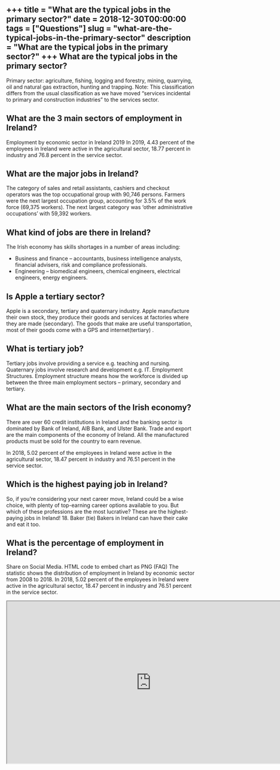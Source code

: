 +++
title = "What are the typical jobs in the primary sector?"
date = 2018-12-30T00:00:00
tags = ["Questions"]
slug = "what-are-the-typical-jobs-in-the-primary-sector"
description = "What are the typical jobs in the primary sector?"
+++
What are the typical jobs in the primary sector?
------------------------------------------------

Primary sector: agriculture, fishing, logging and forestry, mining, quarrying, oil and natural gas extraction, hunting and trapping. Note: This classification differs from the usual classification as we have moved “services incidental to primary and construction industries” to the services sector.

What are the 3 main sectors of employment in Ireland?
-----------------------------------------------------

Employment by economic sector in Ireland 2019 In 2019, 4.43 percent of the employees in Ireland were active in the agricultural sector, 18.77 percent in industry and 76.8 percent in the service sector.

What are the major jobs in Ireland?
-----------------------------------

The category of sales and retail assistants, cashiers and checkout operators was the top occupational group with 90,746 persons. Farmers were the next largest occupation group, accounting for 3.5% of the work force (69,375 workers). The next largest category was ‘other administrative occupations’ with 59,392 workers.

What kind of jobs are there in Ireland?
---------------------------------------

The Irish economy has skills shortages in a number of areas including:

- Business and finance – accountants, business intelligence analysts, financial advisers, risk and compliance professionals.
- Engineering – biomedical engineers, chemical engineers, electrical engineers, energy engineers.

Is Apple a tertiary sector?
---------------------------

Apple is a secondary, tertiary and quaternary industry. Apple manufacture their own stock, they produce their goods and services at factories where they are made (secondary). The goods that make are useful transportation, most of their goods come with a GPS and internet(tertiary) .

What is tertiary job?
---------------------

Tertiary jobs involve providing a service e.g. teaching and nursing. Quaternary jobs involve research and development e.g. IT. Employment Structures. Employment structure means how the workforce is divided up between the three main employment sectors – primary, secondary and tertiary.

What are the main sectors of the Irish economy?
-----------------------------------------------

There are over 60 credit institutions in Ireland and the banking sector is dominated by Bank of Ireland, AIB Bank, and Ulster Bank. Trade and export are the main components of the economy of Ireland. All the manufactured products must be sold for the country to earn revenue.

In 2018, 5.02 percent of the employees in Ireland were active in the agricultural sector, 18.47 percent in industry and 76.51 percent in the service sector.

Which is the highest paying job in Ireland?
-------------------------------------------

So, if you’re considering your next career move, Ireland could be a wise choice, with plenty of top-earning career options available to you. But which of these professions are the most lucrative? These are the highest-paying jobs in Ireland! 18. Baker (tie) Bakers in Ireland can have their cake and eat it too.

What is the percentage of employment in Ireland?
------------------------------------------------

Share on Social Media. HTML code to embed chart as PNG (FAQ) The statistic shows the distribution of employment in Ireland by economic sector from 2008 to 2018. In 2018, 5.02 percent of the employees in Ireland were active in the agricultural sector, 18.47 percent in industry and 76.51 percent in the service sector.

<iframe allow="accelerometer; autoplay; clipboard-write; encrypted-media; gyroscope; picture-in-picture" allowfullscreen="" class="__youtube_prefs__  epyt-is-override  no-lazyload" data-no-lazy="1" data-origheight="433" data-origwidth="770" data-skipgform_ajax_framebjll="" height="433" id="_ytid_49658" loading="lazy" src="https://www.youtube.com/embed/UyTVF9xrCqc?enablejsapi=1&autoplay=0&cc_load_policy=0&cc_lang_pref=&iv_load_policy=1&loop=0&modestbranding=0&rel=1&fs=1&playsinline=0&autohide=2&theme=dark&color=red&controls=1&" title="YouTube player" width="770"></iframe>